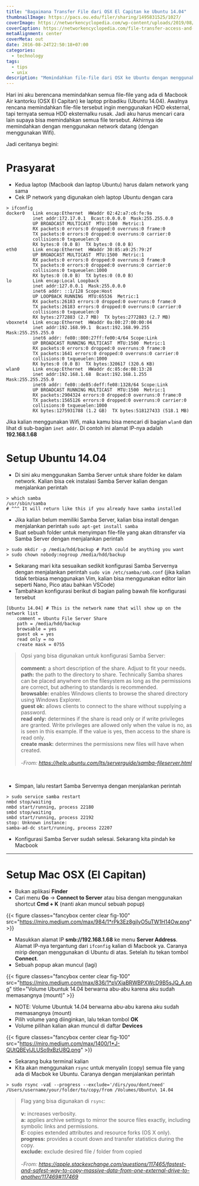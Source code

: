 ```yaml
---
title: "Bagaimana Transfer File dari OSX El Capitan ke Ubuntu 14.04"
thumbnailImage: https://pacs.ou.edu/filer/sharing/1495831525/1027/
coverImage: https://networkencyclopedia.com/wp-content/uploads/2019/08/ftam-file-transfer-access-management.jpg
coverCaption: https://networkencyclopedia.com/file-transfer-access-and-management-ftam
metaAlignment: center
coverMeta: out
date: 2016-08-24T22:50:18+07:00
categories:
  - technology
tags:
  - tips
  - unix
description: "Memindahkan file-file dari OSX ke Ubuntu dengan menggunakan Wifi tanpa perlu menggunakan HDD eksternal ataupun flashdisk"
---
```


Hari ini aku berencana memindahkan semua file-file yang ada di Macbook Air kantorku (OSX El Capitan) ke laptop pribadiku (Ubuntu 14.04). Awalnya rencana memindahkan file-file tersebut ingin menggunakan HDD eksternal, tapi ternyata semua HDD eksternalku rusak. Jadi aku harus mencari cara lain supaya bisa memindahkan semua file tersebut. Akhirnya ide memindahkan dengan menggunakan network datang (dengan menggunakan Wifi).

<!--more-->

Jadi ceritanya begini:

# Prasyarat

- Kedua laptop (Macbook dan laptop Ubuntu) harus dalam network yang sama
- Cek IP network yang digunakan oleh laptop Ubuntu dengan cara

```shell
> ifconfig
docker0   Link encap:Ethernet  HWaddr 02:42:a7:c6:fe:9a
          inet addr:172.17.0.1  Bcast:0.0.0.0  Mask:255.255.0.0
          UP BROADCAST MULTICAST  MTU:1500  Metric:1
          RX packets:0 errors:0 dropped:0 overruns:0 frame:0
          TX packets:0 errors:0 dropped:0 overruns:0 carrier:0
          collisions:0 txqueuelen:0
          RX bytes:0 (0.0 B)  TX bytes:0 (0.0 B)
eth0      Link encap:Ethernet  HWaddr 30:85:a9:25:79:2f
          UP BROADCAST MULTICAST  MTU:1500  Metric:1
          RX packets:0 errors:0 dropped:0 overruns:0 frame:0
          TX packets:0 errors:0 dropped:0 overruns:0 carrier:0
          collisions:0 txqueuelen:1000
          RX bytes:0 (0.0 B)  TX bytes:0 (0.0 B)
lo        Link encap:Local Loopback
          inet addr:127.0.0.1  Mask:255.0.0.0
          inet6 addr: ::1/128 Scope:Host
          UP LOOPBACK RUNNING  MTU:65536  Metric:1
          RX packets:26183 errors:0 dropped:0 overruns:0 frame:0
          TX packets:26183 errors:0 dropped:0 overruns:0 carrier:0
          collisions:0 txqueuelen:0
          RX bytes:2772883 (2.7 MB)  TX bytes:2772883 (2.7 MB)
vboxnet4  Link encap:Ethernet  HWaddr 0a:00:27:00:00:04
          inet addr:192.168.99.1  Bcast:192.168.99.255  Mask:255.255.255.0
          inet6 addr: fe80::800:27ff:fe00:4/64 Scope:Link
          UP BROADCAST RUNNING MULTICAST  MTU:1500  Metric:1
          RX packets:0 errors:0 dropped:0 overruns:0 frame:0
          TX packets:1641 errors:0 dropped:0 overruns:0 carrier:0
          collisions:0 txqueuelen:1000
          RX bytes:0 (0.0 B)  TX bytes:320617 (320.6 KB)
wlan0     Link encap:Ethernet  HWaddr dc:85:de:08:13:28
          inet addr:192.168.1.68  Bcast:192.168.1.255  Mask:255.255.255.0
          inet6 addr: fe80::de85:deff:fe08:1328/64 Scope:Link
          UP BROADCAST RUNNING MULTICAST  MTU:1500  Metric:1
          RX packets:2904324 errors:0 dropped:0 overruns:0 frame:0
          TX packets:1565126 errors:0 dropped:0 overruns:0 carrier:0
          collisions:0 txqueuelen:1000
          RX bytes:1275931788 (1.2 GB)  TX bytes:518127433 (518.1 MB)
```

Jika kalian menggunakan Wifi, maka kamu bisa mencari di bagian `wlan0` dan lihat di sub-bagian `inet addr`. Di contoh ini alamat IP-nya adalah **192.168.1.68**

# Setup Ubuntu 14.04

- Di sini aku menggunakan Samba Server untuk share folder ke dalam network. Kalian bisa cek instalasi Samba Server kalian dengan menjalankan perintah

```shell
> which samba
/usr/sbin/samba
# ^^^ It will return like this if you already have samba installed
```

- Jika kalian belum memiliki Samba Server, kalian bisa install dengan menjalankan perintah `sudo apt-get install samba`
- Buat sebuah folder untuk menyimpan file-file yang akan ditransfer via Samba Server dengan menjalankan perintah

```shell
> sudo mkdir -p /media/hdd/backup # Path could be anything you want
> sudo chown nobody:nogroup /media/hdd/backup
```

- Sekarang mari kita sesuaikan sedikit konfigurasi Samba Servernya dengan menjalankan perintah `sudo vim /etc/samba/smb.conf` (jika kalian tidak terbiasa menggunakan Vim, kalian bisa menggunakan editor lain seperti Nano, Pico atau bahkan VSCode)
- Tambahkan konfigurasi berikut di bagian paling bawah file konfigurasi tersebut

```shell
[Ubuntu 14.04] # This is the network name that will show up on the network list
    comment = Ubuntu File Server Share
    path = /media/hdd/backup
    browsable = yes
    guest ok = yes
    read only = no
    create mask = 0755
```

> Opsi yang bisa digunakan untuk konfigurasi Samba Server: \
> \
> **comment:** a short description of the share. Adjust to fit your needs. \
> **path:** the path to the directory to share. Technically Samba shares can be placed anywhere on the filesystem as long as the permissions are correct, but adhering to standards is recommended. \
> **browsable:** enables Windows clients to browse the shared directory using Windows Explorer. \
> **guest ok:** allows clients to connect to the share without supplying a password. \
> **read only:** determines if the share is read only or if write privileges are granted. Write privileges are allowed only when the value is no, as is seen in this example. If the value is yes, then access to the share is read only. \
> **create mask:** determines the permissions new files will have when created. \
> \
> -<cite>From: https://help.ubuntu.com/lts/serverguide/samba-fileserver.html</cite>

&nbsp;

- Simpan, lalu restart Samba Servernya dengan menjalankan perintah

```shell
> sudo service samba restart
nmbd stop/waiting
nmbd start/running, process 22180
smbd stop/waiting
smbd start/running, process 22192
stop: Unknown instance:
samba-ad-dc start/running, process 22207
```

- Konfigurasi Samba Server sudah selesai. Sekarang kita pindah ke Macbook

---

# Setup Mac OSX (El Capitan)

- Bukan aplikasi **Finder**
- Cari menu **Go** -> **Connect to Server** atau bisa dengan menggunakan shortcut **Cmd + K** (nanti akan muncul sebuah popup)

{{< figure classes="fancybox center clear fig-100" src="https://miro.medium.com/max/984/1*rPk3Ez8gjIyO5uTW1H14Ow.png" >}}

- Masukkan alamat IP **smb://192.168.1.68** ke menu **Server Address**. Alamat IP-nya tergantung dari `ifconfig` kalian di Macbook ya. Caranya mirip dengan menggunakan di Ubuntu di atas. Setelah itu tekan tombol **Connect**.
- Sebuah popup akan muncul (lagi)

{{< figure classes="fancybox center clear fig-100" src="https://miro.medium.com/max/836/1*pVXiaBRWBPXWcD9B5sJQ_A.png" title="Volume Ubuntuk 14.04 berwarna abu-abu karena aku sudah memasangnya (mount)" >}}

- NOTE: Volume Ubuntuk 14.04 berwarna abu-abu karena aku sudah memasangnya (mount)
- Pilih volume yang diinginkan, lalu tekan tombol **OK**
- Volume pilihan kalian akan muncul di daftar **Devices**

{{< figure classes="fancybox center clear fig-100" src="https://miro.medium.com/max/1400/1*J-QUtQBEylJLUSo9xBzU8Q.png" >}}

- Sekarang buka terminal kalian
- Kita akan menggunakan `rsync` untuk menyalin (copy) semua file yang ada di Macbok ke Ubuntu. Caranya dengan menjalankan perintah

```shell
> sudo rsync -vaE --progress --exclude='/dirs/you/dont/need' /Users/username/your/folder/to/copy/from /Volumes/Ubuntu\ 14.04
```

> Flag yang bisa digunakan di `rsync`: \
> \
> **v:** increases verbosity. \
> **a:** applies archive settings to mirror the source files exactly, including symbolic links and permissions. \
> **E:** copies extended attributes and resource forks (OS X only). \
> **progress:** provides a count down and transfer statistics during the copy. \
> **exclude:** exclude desired file / folder from copied \
> \
> -<cite>From: https://apple.stackexchange.com/questions/117465/fastest-and-safest-way-to-copy-massive-data-from-one-external-drive-to-another/117469#117469</cite>
